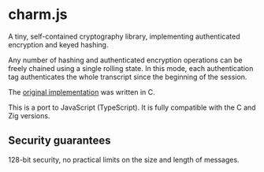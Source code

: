 # charm.js

A tiny, self-contained cryptography library, implementing authenticated encryption and keyed hashing.

Any number of hashing and authenticated encryption operations can be freely chained using a single rolling state.
In this mode, each authentication tag authenticates the whole transcript since the beginning of the session.

The [original implementation](https://github.com/jedisct1/charm) was written in C.

This is a port to JavaScript (TypeScript). It is fully compatible with the C and Zig versions.

## Security guarantees

128-bit security, no practical limits on the size and length of messages.
